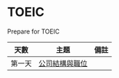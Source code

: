 # TOEIC
Prepare for TOEIC

| 天數 | 主題 | 備註 |
| -------- | -------- | -------- |
| 第一天     | [公司結構與職位](公司結構與職位/vocabulary.md)  | |